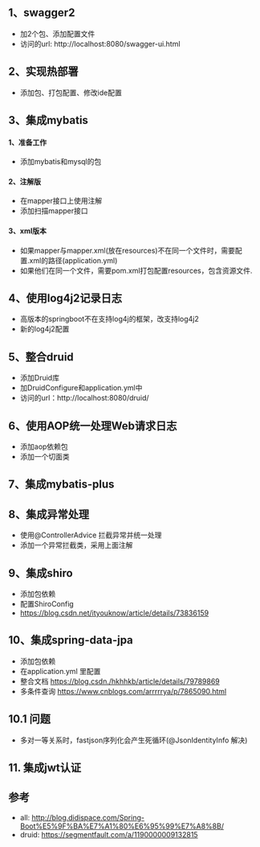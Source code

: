 ## 1、swagger2
- 加2个包、添加配置文件
- 访问的url: http://localhost:8080/swagger-ui.html

## 2、实现热部署
- 添加包、打包配置、修改ide配置

## 3、集成mybatis

#### 1、准备工作
- 添加mybatis和mysql的包

#### 2、注解版
- 在mapper接口上使用注解
- 添加扫描mapper接口

#### 3、xml版本
- 如果mapper与mapper.xml(放在resources)不在同一个文件时，需要配置.xml的路径(application.yml)
- 如果他们在同一个文件，需要pom.xml打包配置resources，包含资源文件.

## 4、使用log4j2记录日志
- 高版本的springboot不在支持log4j的框架，改支持log4j2
- 新的log4j2配置

## 5、整合druid
- 添加Druid库
- 加DruidConfigure和application.yml中
- 访问的url：http://localhost:8080/druid/

## 6、使用AOP统一处理Web请求日志
- 添加aop依赖包
- 添加一个切面类

## 7、集成mybatis-plus

## 8、集成异常处理
- 使用@ControllerAdvice 拦截异常并统一处理
- 添加一个异常拦截类，采用上面注解

## 9、集成shiro
- 添加包依赖
- 配置ShiroConfig
- https://blog.csdn.net/ityouknow/article/details/73836159

## 10、集成spring-data-jpa
- 添加包依赖
- 在application.yml 里配置
- 整合文档  https://blog.csdn./hkhhkb/article/details/79789869
- 多条件查询 https://www.cnblogs.com/arrrrrya/p/7865090.html
## 10.1 问题
- 多对一等关系时，fastjson序列化会产生死循环(@JsonIdentityInfo 解决)

## 11. 集成jwt认证
## 参考
- all: http://blog.didispace.com/Spring-Boot%E5%9F%BA%E7%A1%80%E6%95%99%E7%A8%8B/
- druid: https://segmentfault.com/a/1190000009132815